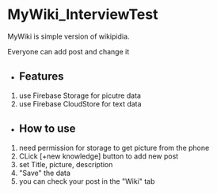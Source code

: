 # MyWiki_InterviewTest
MyWiki is simple version of wikipidia.

Everyone can add post and change it


* ## Features
1. use Firebase Storage for picutre data
2. use Firebase CloudStore for text data


* ## How to use
1. need permission for storage to get picture from the phone
2. CLick [+new knowledge] button to add new post
3. set Title, picture, description
4. "Save" the data
5. you can check your post in the "Wiki" tab
